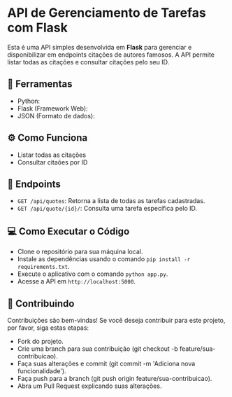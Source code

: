 # API de Gerenciamento de Tarefas com Flask

Esta é uma API simples desenvolvida em **Flask** para gerenciar e disponibilizar em endpoints citações de autores famosos. A API permite listar todas as citações e consultar citações pelo seu ID.

## 🔧 Ferramentas

- Python:
- Flask (Framework Web):
- JSON (Formato de dados):

## ⚙️ Como Funciona

- Listar todas as citações
- Consultar citaões por ID

## 🚀 Endpoints

- `GET /api/quotes`: Retorna a lista de todas as tarefas cadastradas.
- `GET /api/quote/{id}/`: Consulta uma tarefa específica pelo ID.

## 💻 Como Executar o Código

- Clone o repositório para sua máquina local.
- Instale as dependências usando o comando `pip install -r requirements.txt`.
- Execute o aplicativo com o comando `python app.py`.
- Acesse a API em `http://localhost:5000`.

## 🤝 Contribuindo

Contribuições são bem-vindas! Se você deseja contribuir para este projeto, por favor, siga estas etapas:

- Fork do projeto.
- Crie uma branch para sua contribuição (git checkout -b feature/sua-contribuicao).
- Faça suas alterações e commit (git commit -m 'Adiciona nova funcionalidade').
- Faça push para a branch (git push origin feature/sua-contribuicao).
- Abra um Pull Request explicando suas alterações.